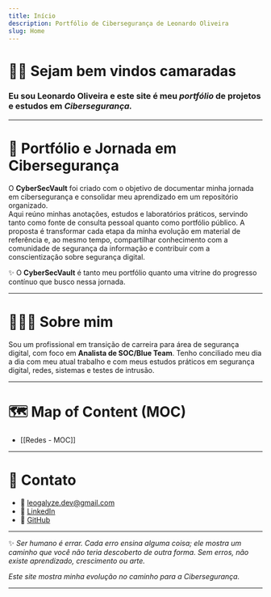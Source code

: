 ```yaml
---
title: Início
description: Portfólio de Cibersegurança de Leonardo Oliveira
slug: Home
---
```


# 👋🏾​ Sejam bem vindos camaradas

### Eu sou Leonardo Oliveira e este site é meu ***portfólio*** de projetos e estudos em ***Cibersegurança.***

---
# 💼​ Portfólio e Jornada em Cibersegurança 

O **CyberSecVault** foi criado com o objetivo de documentar minha jornada em cibersegurança e consolidar meu aprendizado em um repositório organizado.  
Aqui reúno minhas anotações, estudos e laboratórios práticos, servindo tanto como fonte de consulta pessoal quanto como portfólio público.
A proposta é transformar cada etapa da minha evolução em material de referência e, ao mesmo tempo, compartilhar conhecimento com a comunidade de segurança da informação e contribuir com a conscientização sobre segurança digital.

✨ O **CyberSecVault** é tanto meu portfólio quanto uma vitrine do progresso contínuo que busco nessa jornada.

---
# ​🙋🏾‍♂️​ Sobre mim

Sou um profissional em transição de carreira para área de segurança digital, com foco em **Analista de SOC/Blue Team**. Tenho conciliado meu dia a dia com meu atual trabalho e com meus estudos práticos em segurança digital, redes, sistemas e testes de intrusão.

---
# ​​​​🗺️​ Map of Content (MOC)

* [[Redes - MOC]]

---
# ​🔗​ Contato

- 📧 leogalyze.dev@gmail.com  
- 🔗 [LinkedIn](https://www.linkedin.com/in/leonardooliveirads/)  
- 🐙 [GitHub](https://github.com/Leogalyze)  

---
✨ *Ser humano é errar. Cada erro ensina alguma coisa; ele mostra um caminho que você não teria descoberto de outra forma. Sem erros, não existe aprendizado, crescimento ou arte.*

*Este site mostra minha evolução no caminho para a Cibersegurança.*

---